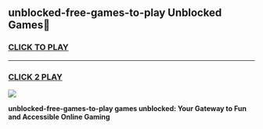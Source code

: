 
## unblocked-free-games-to-play Unblocked Games👋
<h3>
<a href="https://news.freeplayer.one?title=unblocked-free-games-to-play&ref=16F">CLICK TO PLAY</a></h3>
<hr>

<h3>
<a href="https://news.freeplayer.one?title=unblocked-free-games-to-play&ref=16F">CLICK 2 PLAY</a>
  
</h3>

<a href="https://news.freeplayer.one?title=unblocked-free-games-to-play&ref=16F/"><img src="https://clearcache.store/games.png"></a>


**unblocked-free-games-to-play games unblocked: Your Gateway to Fun and Accessible Online Gaming**
